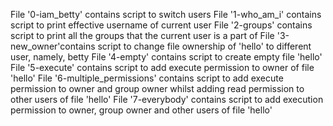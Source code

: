 File '0-iam_betty' contains script to switch users
File '1-who_am_i' contains script to print effective username of current user
File '2-groups' contains script to print all the groups that the current user is a part of
File '3-new_owner'contains script to change file ownership of 'hello' to different user, namely, betty
File '4-empty' contains script to create empty file 'hello'
File '5-execute' contains script to add execute permission to owner of file 'hello'
File '6-multiple_permissions' contains script to add execute permission to owner and group owner whilst adding read permission to other users of file 'hello'
File '7-everybody' contains script to add execution permission to owner, group owner and other users of file 'hello'
